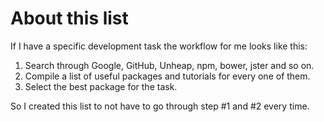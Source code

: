 # About this list

If I have a specific development task the workflow for me looks like this:

1. Search through Google, GitHub, Unheap, npm, bower, jster and so on.
2. Compile a list of useful packages and tutorials for every one of them.
3. Select the best package for the task.

So I created this list to not have to go through step #1 and #2 every time.
